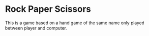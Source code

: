 # Rock Paper Scissors
This is a game based on a hand game of the same name only played between player and computer.